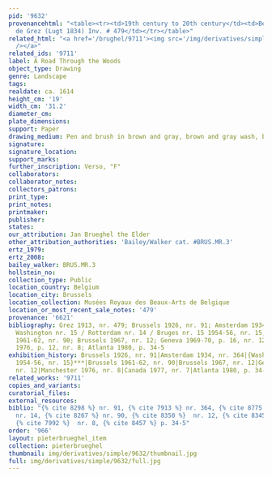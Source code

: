 ```yaml
---
pid: '9632'
provenancehtml: "<table><tr><td>19th century to 20th century</td><td>Belgium Brussels</td><td>Jean
  de Grez (Lugt 1834) Inv. # 479</td></tr></table>"
related_html: "<a href='/brughel/9711'><img src='/img/derivatives/simple/9711/thumbnail.jpg'
  /></a>"
related_ids: '9711'
label: A Road Through the Woods
object_type: Drawing
genre: Landscape
tags:
realdate: ca. 1614
height_cm: '19'
width_cm: '31.2'
diameter_cm:
plate_dimensions:
support: Paper
drawing_medium: Pen and brush in brown and gray, brown and gray wash, blue watercolor
signature:
signature_location:
support_marks:
further_inscription: Verso, "F"
collaborators:
collaborator_notes:
collectors_patrons:
print_type:
print_notes:
printmaker:
publisher:
states:
our_attribution: Jan Brueghel the Elder
other_attribution_authorities: 'Bailey/Walker cat. #BRUS.MR.3'
ertz_1979:
ertz_2008:
bailey_walker: BRUS.MR.3
hollstein_no:
collection_type: Public
location_country: Belgium
location_city: Brussels
location_collection: Musées Royaux des Beaux-Arts de Belgique
location_or_most_recent_sale_notes: '479'
provenance: '6621'
bibliography: Grez 1913, nr. 479; Brussels 1926, nr. 91; Amsterdam 1934, nr. 364;
  Washington nr. 15 / Rotterdam nr. 14 / Bruges nr. 15 1954-56, nr. 15, fig. 7; Brussels
  1961-62, nr. 90; Brussels 1967, nr. 12; Geneva 1969-70, p. 16, nr. 12; Manchester
  1976, p. 12, nr. 8; Atlanta 1980, p. 34-5
exhibition_history: Brussels 1926, nr. 91|Amsterdam 1934, nr. 364|{Washington/Rotterdam/Bruges
  1954-56, nr. 15}***|Brussels 1961-62, nr. 90|Brussels 1967, nr. 12|Geneva 1969-70,
  nr. 12|Manchester 1976, nr. 8|Canada 1977, nr. 7|Atlanta 1980, p. 34-5
related_works: '9711'
copies_and_variants:
curatorial_files:
external_resources:
biblio: "{% cite 8298 %} nr. 91, {% cite 7913 %} nr. 364, {% cite 8775 %} nr. 15,
  nr. 14, {% cite 8267 %} nr. 90, {% cite 8350 %}  nr. 12, {% cite 8345 %} nr. 12,
  {% cite 7992 %}  nr. 8, {% cite 8457 %} p. 34-5"
order: '966'
layout: pieterbrueghel_item
collection: pieterbrueghel
thumbnail: img/derivatives/simple/9632/thumbnail.jpg
full: img/derivatives/simple/9632/full.jpg
---
```

